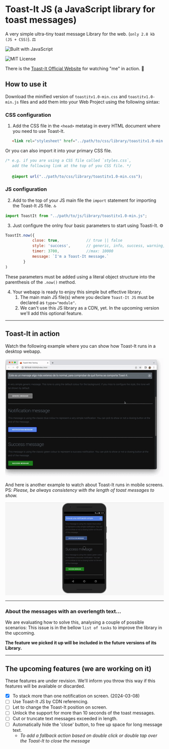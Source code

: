 # Toast-It JS (a JavaScript library for toast messages)
A very simple ultra-tiny toast message Library for the web. (`only 2.8 kb (JS + CSS)`). ⚖️

![Built with JavaScript](https://img.shields.io/badge/Built%20with-JavaScript-red?style=for-the-badge&logo=javascript)

![MIT License](https://img.shields.io/npm/l/toastify-js)

There is the [Toast-It Official Website](https://mobilepadawan.github.io/Toastit-JS/) for watching "me" in action. 👀

## How to use it
Download the minified version of `toastitv1.0-min.css` and `toastitv1.0-min.js` files and add them into your Web Project using the following sintax:

### CSS configuration
1. Add the CSS file in the `<head>` metatag in every HTML document where you need to use Toast-It.

```HTML
   <link rel="stylesheet" href="../path/to/css/library/toastitv1.0-min.css">
```
Or you can also import it into your primary CSS file.

```CSS
/* e.g. if you are using a CSS file called `styles.css`, 
   add the following link at the top of you CSS file. */

   @import url("../path/to/css/library/toastitv1.0-min.css");
```

### JS configuration
2. Add to the top of your JS main file the `import` statement for importing the Toast-It JS file. 🔝 
   
```javascript
import ToastIt from "../path/to/js/library/toastitv1.0-min.js";
```

3. Just configure the onlny four basic parameters to start using Toasti-It. ⚙️
   
```javascript
ToastIt.now({
            close: true,            // true || false
            style: 'success',       // generic, info, success, warning, error
            timer: 3700,            //max: 10000
            message: `I'm a Toast-It message.` 
        }
)
```

These parameters must be added using a literal object structure into the parenthesis of the `.now()` method.

4. Your webapp is ready to enjoy this simple but effective library.
   1. The main main JS file(s) where you declare `Toast-It JS` must be declared as `type="module"`.
   2. We can't use this JS library as a CDN, yet. In the upcoming version we'll add this optional feature.


<hr>

## Toast-It in action

Watch the following example where you can show how Toast-It runs in a desktop webapp.

![Toast-It running in a desktop webapp](https://raw.githubusercontent.com/mobilepadawan/toastit-js/main/images/showing-toast-it-in-action-01.gif)

And here is another example to watch about Toast-It runs in mobile screens.
PS: _Please, be always consistency with the length of toast messages to show._

![Toast-It running in a desktop webapp](https://raw.githubusercontent.com/mobilepadawan/toastit-js/main/images/showing-toast-it-in-action-02.gif)

<hr>

### About the messages with an overlength text...
We are evaluating how to solve this, analysing a couple of possible scenarios: This issue is in the bellow `list of tasks` to improve the library in the upcoming.

**The feature we picked it up will be included in the future versions of its Library.**

<hr>

## The upcoming features (we are working on it)

These features are under revision. We'll inform you throw this way if this features will be available or discarded.

- [x] To stack more than one notification on screen. (2024-03-08)
- [ ] Use Toast-It JS by CDN referencing.
- [ ] Let to change the Toast-It position on screen.
- [ ] Unlock the support for more than 10 seconds of the toast messages.
- [ ] Cut or truncate text messages exceeded in length.
- [ ] Automatically hide the 'close' button, to free up space for long message text.
   * _To add a fallback action based on double click or double tap over the Toast-It to close the message_

